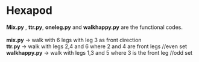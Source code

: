 # Hexapod

**Mix.py** , **ttr.py**, **oneleg.py** and **walkhappy.py** are the functional codes.
<br><br>
**mix.py** -> walk with 6 legs with leg 3 as front direction
<br>
**ttr.py** -> walk with legs 2,4 and 6 where 2 and 4 are front legs     //even set 
<br>
**walkhappy.py** -> walk with legs 1,3 and 5 where 3 is the front leg   //odd set
<br>
